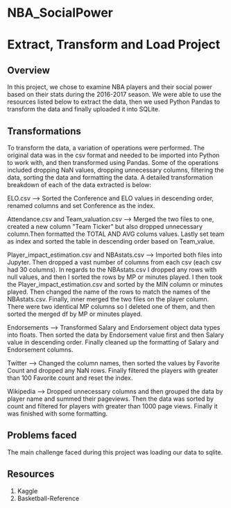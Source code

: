 # NBA_SocialPower
# Extract, Transform and Load Project

## Overview
In this project, we chose to examine NBA players and their social power based on their stats during the 2016-2017 season. We were able to use the resources listed below to extract the data, then we used Python Pandas to transform the data and finally uploaded it into SQLite.

## Transformations
To transform the data, a variation of operations were performed. The original data was in the csv format and needed to be imported into Python to work with, and then transformed using Pandas. Some of the operations included dropping NaN values, dropping unnecessary columns, filtering the data, sorting the data and formatting the data. A detailed transformation breakdown of each of the data extracted is below:

ELO.csv --> Sorted the Conference and ELO values in descending order, renamed columns and set Conference as the index.

Attendance.csv and Team_valuation.csv --> Merged the two files to one, created a new column "Team Ticker" but also dropped unnecessary column.Then formatted the TOTAL AND AVG colums values. Lastly set team as index and sorted the table in descending order based on Team_value.

Player_impact_estimation.csv and NBAstats.csv --> Imported both files into Jupyter. Then dropped a vast number of columns from each csv (each csv had 30 columns). In regards to the NBAstats.csv I dropped any rows with null values, and then I sorted the rows by MP or minutes played. I then took the Player_impact_estimation.csv and sorted by the MIN column or minutes played. Then changed the name of the rows to match the names of the NBAstats.csv. Finally, inner merged the two files on the player column. There were two identical MP columns so I deleted one of them, and then sorted the merged df by MP or minutes played.

Endorsements --> Transformed Salary and Endorsement object data types into floats. Then sorted the data by Endorsement value first and then Salary value in descending order. Finally cleaned up the formatting of Salary and Endorsement columns.

Twitter --> Changed the column names, then sorted the values by Favorite Count and dropped any NaN rows. Finally filtered the players with greater than 100 Favorite count and reset the index.

Wikipedia --> Dropped unnecessary columns and then grouped the data by player name and summed their pageviews. Then the data was sorted by count and filtered for players with greater than 1000 page views. Finally it was finished with some formatting.

## Problems faced
The main challenge faced during this project was loading our data to sqlite.


## Resources
 1. Kaggle
 2. Basketball-Reference



